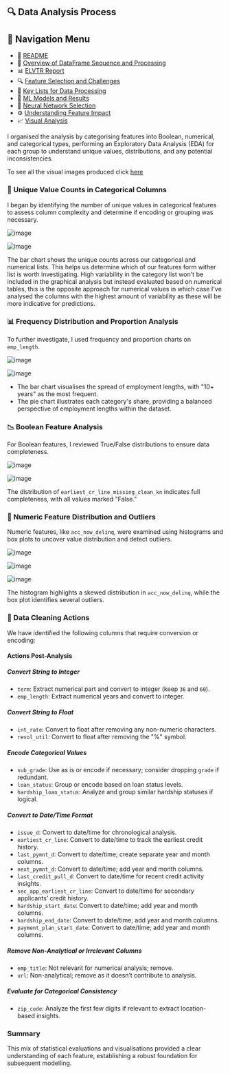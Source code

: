 ## 🔍 Data Analysis Process

## 🔗 Navigation Menu

- 📘 [README](https://github.com/Wattysaid/dsif-git-main-project/blob/main/README.md)
- 📄 [Overview of DataFrame Sequence and Processing](https://github.com/Wattysaid/dsif-git-main-project/blob/main/DataFrame_Sequence_and_Processing_Overview.md)
- 📊 [ELVTR Report](https://github.com/Wattysaid/dsif-git-main-project/blob/main/ELVTR_report.md)
- 🔍 [Feature Selection and Challenges](https://github.com/Wattysaid/dsif-git-main-project/blob/main/Feature_selection_and_challenges.md)
- 📑 [Key Lists for Data Processing](https://github.com/Wattysaid/dsif-git-main-project/blob/main/Key_Lists_for_Data_Processing.md)
- 🤖 [ML Models and Results](https://github.com/Wattysaid/dsif-git-main-project/blob/main/ML_models_and_results.md)
- 🧠 [Neural Network Selection](https://github.com/Wattysaid/dsif-git-main-project/blob/main/Neural_Network_selection.md)
- ⚙️ [Understanding Feature Impact](https://github.com/Wattysaid/dsif-git-main-project/blob/main/Understanding_feature_impact.md)
- 📈 [Visual Analysis](https://github.com/Wattysaid/dsif-git-main-project/blob/main/Visual_Analysis.md)

I organised the analysis by categorising features into Boolean, numerical, and categorical types, performing an Exploratory Data Analysis (EDA) for each group to understand unique values, distributions, and any potential inconsistencies.

To see all the visual images produced click [here](elvtr_main_project/reports/Reports.md)

### 🧪 Unique Value Counts in Categorical Columns
I began by identifying the number of unique values in categorical features to assess column complexity and determine if encoding or grouping was necessary.

![image](https://github.com/user-attachments/assets/235467ba-f7f7-4479-9c2f-111df893bd71)

![image](https://github.com/user-attachments/assets/64c1a4f9-b8b2-4279-86ff-56bb8e91fca2)

The bar chart shows the unique counts across our categorical and numerical lists. This helps us determine which of our features form wither list is worth investigating. High variability in the category list won't be included in the graphical analysis but instead evaluated based on numerical tables, this is the opposite approach for numerical values in which case I've analysed the columns with the highest amount of variability as these will be more indicative for predictions.

### 📊 Frequency Distribution and Proportion Analysis
To further investigate, I used frequency and proportion charts on `emp_length`.

![image](https://github.com/user-attachments/assets/d9e1147e-51ae-4b16-9697-128b25a351ff) 

![image](https://github.com/user-attachments/assets/c48ec637-09a0-484d-b703-5c78ba148b15)

- The bar chart visualises the spread of employment lengths, with "10+ years" as the most frequent.
- The pie chart illustrates each category's share, providing a balanced perspective of employment lengths within the dataset.

### 📉 Boolean Feature Analysis
For Boolean features, I reviewed True/False distributions to ensure data completeness.

![image](https://github.com/user-attachments/assets/56bd0d7f-73c1-4706-8996-4bd4f94845ff)

![image](https://github.com/user-attachments/assets/59961217-faf3-45c5-999b-e6f22f7399a3)

The distribution of `earliest_cr_line_missing_clean_kn` indicates full completeness, with all values marked "False."

### 📐 Numeric Feature Distribution and Outliers
Numeric features, like `acc_now_delinq`, were examined using histograms and box plots to uncover value distribution and detect outliers.

![image](https://github.com/user-attachments/assets/6c1f4435-ea95-46f0-9d86-9ece0212189f)

![image](https://github.com/user-attachments/assets/6c5f3e35-cd51-4c23-99c7-5e6a289c9fc0)

![image](https://github.com/user-attachments/assets/f27583e8-686d-4b65-bd78-66ad3dc2b131)

The histogram highlights a skewed distribution in `acc_now_delinq`, while the box plot identifies several outliers.

### 🧹 Data Cleaning Actions

We have identified the following columns that require conversion or encoding:

#### Actions Post-Analysis

##### Convert String to Integer
- `term`: Extract numerical part and convert to integer (keep `36` and `60`).
- `emp_length`: Extract numerical years and convert to integer.

##### Convert String to Float
- `int_rate`: Convert to float after removing any non-numeric characters.
- `revol_util`: Convert to float after removing the "%" symbol.

##### Encode Categorical Values
- `sub_grade`: Use as is or encode if necessary; consider dropping `grade` if redundant.
- `loan_status`: Group or encode based on loan status levels.
- `hardship_loan_status`: Analyze and group similar hardship statuses if logical.

##### Convert to Date/Time Format
- `issue_d`: Convert to date/time for chronological analysis.
- `earliest_cr_line`: Convert to date/time to track the earliest credit history.
- `last_pymnt_d`: Convert to date/time; create separate year and month columns.
- `next_pymnt_d`: Convert to date/time; add year and month columns.
- `last_credit_pull_d`: Convert to date/time for recent credit activity insights.
- `sec_app_earliest_cr_line`: Convert to date/time for secondary applicants’ credit history.
- `hardship_start_date`: Convert to date/time; add year and month columns.
- `hardship_end_date`: Convert to date/time; add year and month columns.
- `payment_plan_start_date`: Convert to date/time; add year and month columns.

##### Remove Non-Analytical or Irrelevant Columns
- `emp_title`: Not relevant for numerical analysis; remove.
- `url`: Non-analytical; remove as it doesn’t contribute to analysis.

##### Evaluate for Categorical Consistency
- `zip_code`: Analyze the first few digits if relevant to extract location-based insights.


### Summary
This mix of statistical evaluations and visualisations provided a clear understanding of each feature, establishing a robust foundation for subsequent modelling.
